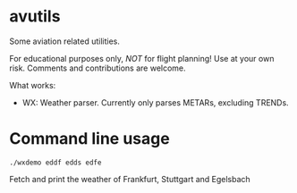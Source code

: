 avutils
=======

Some aviation related utilities.

For educational purposes only, *NOT* for flight planning!
Use at your own risk.
Comments and contributions are welcome.

What works:
  * WX:     Weather parser. Currently only parses METARs, excluding TRENDs.

Command line usage
==================

    ./wxdemo eddf edds edfe

Fetch and print the weather of Frankfurt, Stuttgart and Egelsbach
 